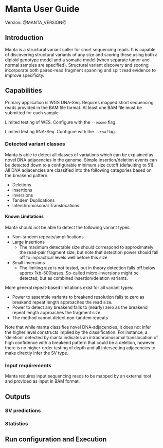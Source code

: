 <link rel='stylesheet' href='userguide.css' />

Manta User Guide
================

Version: @MANTA_VERSION@

## Introduction

Manta is a structural variant caller for short sequencing reads. It is capable
of discovering structural variants of any size and scoring these using both a
diploid genotype model and a somatic model (when separate tumor and normal
samples are specified). Structural variant discovery and scoring incorporate
both paired-read fragment spanning and split read evidence to improve
specificity.

## Capabilities

Primary application is WGS DNA-Seq. Requires mapped short sequencing reads
provided in the BAM file format. At least one BAM file must be submitted for
each sample.

Limited testing of WES. Configure with the `--exome` flag.

Limited testing RNA-Seq. Configure with the `--rna` flag.

### Detected variant classes

Manta is able to detect all classes of variations which can be explained as
novel DNA adjacencies in the genome. Simple insertion/deletion events can be
detected down to a configurable minimum size cutoff (defaulting to 51). All DNA
adjacencies are classified into the following categories based on the breakend
pattern:

* Deletions
* Insertions
* Inversions
* Tandem Duplications
* Interchromosomal Translocations

#### Known Limitations

Manta should not be able to detect the following variant types:

* Non-tandem repeats/amplifications
* Large insertions
    *    The maximum detectable size should correspond to approximately the
  read-pair fragment size, but note that detection power should fall off to
  impractical levels well before this size
* Small inversions
    *   The limiting size is not tested, but in theory detection falls off below
  approx 1kb-500bases. So-called micro-inversions might be detected, but as
  combined insertion/deletion variants.

More general repeat-based limitations exist for all variant types:

* Power to assemble variants to breakend resolution falls to zero as breakend
  repeat length approaches the read size.
* Power to detect any breakend falls to (nearly) zero as the breakend repeat
  length approaches the fragment size.
* The method cannot detect non-tandem repeats

Note that while manta classifies novel DNA-adjacencies, it does not infer the
higher level constructs implied by the classification. For instance, a
'deletion' detected by manta indicates an intrachromosomal translocation of high
confidence with a breakend pattern that could be a deletion, however there is no
higher-order testing of depth and all intersecting adjacencies to make directly
infer the SV type.

### Input requirements

Manta requires input sequencing reads to be mapped by an external tool and
provided as input in BAM format.

## Outputs

### SV predictions

### Statistics

## Run configuration and Execution

